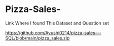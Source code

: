 # Pizza-Sales-

Link Where I found This Dataset and Question set

https://github.com/Ayushi0214/pizza-sales---SQL/blob/main/pizza_sales.zip
